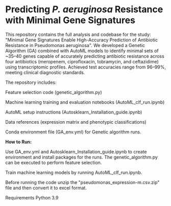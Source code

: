 # Predicting _P._ _aeruginosa_ Resistance with Minimal Gene Signatures
This repository contains the full analysis and codebase for the study: "Minimal Gene Signatures Enable High-Accuracy Prediction of Antibiotic Resistance in Pseudomonas aeruginosa".
We developed a Genetic Algorithm (GA) combined with AutoML models to identify minimal sets of ~35–40 genes capable of accurately predicting antibiotic resistance across four antibiotics (meropenem, ciprofloxacin, tobramycin, and ceftazidime) using transcriptomic profiles.
Achieved test accuracies range from 96–99%, meeting clinical diagnostic standards.

The repository includes:

Feature selection code (genetic_algorithm.py)

Machine learning training and evaluation notebooks (AutoML_clf_run.ipynb)

AutoML setup instructions (Autosklearn_Installation_guide.ipynb)

Data references (expression matrix and phenotypic classifications)

Conda environment file (GA_env.yml) for Genetic algorithm runs.

**How to Run:**


Use GA_env.yml and Autosklearn_Installation_guide.ipynb to create environment and install packages for the runs. 
The genetic_algorithm.py can be executed to perform feature selection.

Train machine learning models by running AutoML_clf_run.ipynb.

Before running the code unzip the "pseudomonas_expression-m.csv.zip" file and then convert it to excel format.

Requirements
Python 3.9
